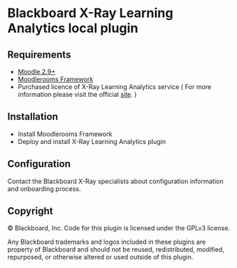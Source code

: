 # Blackboard X-Ray Learning Analytics local plugin

## Requirements

* [Moodle 2.9+](https://docs.moodle.org/dev/Moodle_2.9_release_notes)
* [Moodlerooms Framework](https://github.com/moodlerooms/moodle-local_mr)
* Purchased licence of X-Ray Learning Analytics service ( For more information please visit the official [site](http://www.blackboard.com/education-analytics/xray-learning-analytics.aspx). ) 

## Installation

* Install Moodlerooms Framework
* Deploy and install X-Ray Learning Analytics plugin

## Configuration

Contact the Blackboard X-Ray specialists about configuration information and onboarding process.

## Copyright

&copy; Blackboard, Inc.  Code for this plugin is licensed under the GPLv3 license.

Any Blackboard trademarks and logos included in these plugins are property of Blackboard and should not be reused, redistributed, modified, repurposed, or otherwise altered or used outside of this plugin.
